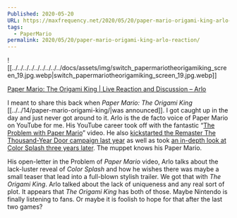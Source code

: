 ```yaml
---
Published: 2020-05-20
URL: https://maxfrequency.net/2020/05/20/paper-mario-origami-king-arlo-reaction/
tags:
  - PaperMario
permalink: 2020/05/20/paper-mario-origami-king-arlo-reaction/
---
```

![[../../../../../../../../../docs/assets/img/switch_papermariotheorigamiking_screen_19.jpg.webp|switch_papermariotheorigamiking_screen_19.jpg.webp]]

[Paper Mario: The Origami King | Live Reaction and Discussion – Arlo](https://www.youtube.com/watch?v=vp7ffOKaA-E&feature=youtu.be)

I meant to share this back when *Paper Mario: The Origami King* [[../../14/paper-mario-origami-king/|was announced]]. I got caught up in the day and just never got around to it. Arlo is the de facto voice of Paper Mario on YouTube for me. His YouTube career took off with the fantastic “[The Problem with Paper Mario](https://www.youtube.com/watch?v=9JBbcaLsyZI)” video. He also [kickstarted the Remaster The Thousand-Year Door campaign last year](https://www.youtube.com/watch?v=lXUHc0OtqzM) as well as took [an in-depth look at Color Splash three years later](https://www.youtube.com/watch?v=cU-nBmofZG0). The muppet knows his Paper Mario.

His open-letter in the Problem of *Paper Mario* video, Arlo talks about the lack-luster reveal of *Color Splash* and how he wishes there was maybe a small teaser that lead into a full-blown stylish trailer. We got that with *The Origami King*. Arlo talked about the lack of uniqueness and any real sort of plot. It appears that *The Origami King* has both of those. Maybe Nintendo is finally listening to fans. Or maybe it is foolish to hope for that after the last two games?